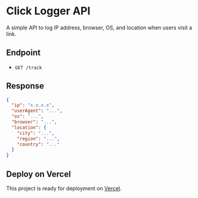 # Click Logger API

A simple API to log IP address, browser, OS, and location when users visit a link.

## Endpoint

- `GET /track`

## Response

```json
{
  "ip": "x.x.x.x",
  "userAgent": "...",
  "os": "...",
  "browser": "...",
  "location": {
    "city": "...",
    "region": "...",
    "country": "..."
  }
}
```

## Deploy on Vercel

This project is ready for deployment on [Vercel](https://vercel.com).
